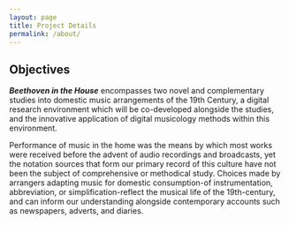 ```yaml
---
layout: page
title: Project Details
permalink: /about/
---
```


## Objectives


***Beethoven in the House*** encompasses two novel and complementary studies into domestic music arrangements of the 19th Century, a digital research environment which will be co-developed alongside the studies, and the innovative application of digital musicology methods within this environment.

Performance of music in the home was the means by which most works were received before the advent of audio recordings and broadcasts, yet the notation sources that form our primary record of this culture have not been the subject of comprehensive or methodical study. Choices made by arrangers adapting music for domestic consumption-of instrumentation, abbreviation, or simplification-reflect the musical life of the 19th-century, and can inform our understanding alongside contemporary accounts such as newspapers, adverts, and diaries.
